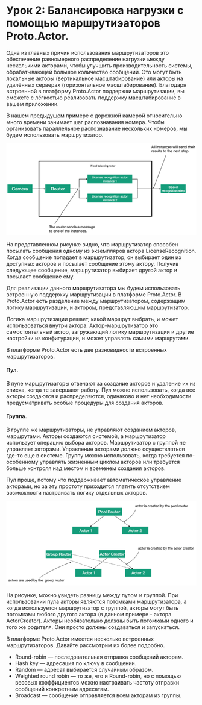 # Урок 2: Балансировка нагрузки с помощью маршрутиэаторов Proto.Actor.

Одна из главных причин использования маршрутизаторов это обеспечение равномерного распределение нагрузки между несколькими акторами, чтобы улучшить производительность системы, обрабатывающей большое количество сообщений. Это могут быть локальные акторы (вертикальное масштабирование) или акторы на удалённых серверах (горизонтальное масштабирование). Благодаря встроенной в платформу Proto.Actor поддержки маршрутизации, вы сможете с лёгкостью реализовать поддержку масштабирование в вашем приложении.

В нашем предыдущем примере с дорожной камерой относительно много времени занимает шаг распознавания номера. Чтобы организовать параллельное распознавание нескольких номеров, мы будем использовать маршрутизатор.

![](images/5_2_1.png)

На представленном рисунке видно, что маршрутизатор способен посылать сообщения одному из экземпляров актора LicenseRecognition. Когда сообщение попадает в маршрутизатор, он выбирает один из доступных акторов и посылает сообщение этому актору. Получив следующее сообщение, маршрутизатор выбирает другой актор и посылает сообщение ему.

Для реализации данного маршрутизатора мы будем использовать встроенную поддержку маршрутизации в платформе Proto.Actor. В Proto.Actor есть разделение между маршрутизатором, содержащим логику маршрутизации, и актором, представляющим маршрутизатор. 

Логика маршрутизации решает, какой маршрут выбрать, и может использоваться внутри актора. Актор-маршрутизатор это самостоятельный актор, загружающий логику маршрутизации и другие настройки из конфигурации, и может управлять самими маршрутами.

В платформе Proto.Actor есть две разновидности встроенных маршрутизаторов.

#### Пул.

В пуле маршрутизаторы отвечают за создание акторов и удаление их из списка, когда те завершают работу. Пул можно использовать, когда все акторы создаются и распределяются, одинаково и нет необходимости предусматривать особые процедуры для создания акторов.

#### Группа.

В группе же маршрутизаторы, не управляют созданием акторов, маршрутами. Акторы создаются системой, а маршрутизатор использует операцию выбора акторов. Маршрутизатор с группой не управляет акторами. Управление акторами должно осуществляться где-то еще в системе. Группу можно использовать, когда требуется по-особенному управлять жизненным циклом акторов или требуется больше контроля над местом и временем создания акторов.

Пул проще, потому что поддерживает автоматическое управление акторами, но за эту простоту приходится платить отсутствием возможности настраивать логику отдельных акторов.

![](images/5_2_2.png)

На рисунке, можно увидеть разницу между пулом и группой. При использовании пула акторы являются потомками маршрутизатора, а когда используется маршрутизатор с группой, акторы могут быть потомками любого другого актора (в данном примере - актора ActorCreator). Акторы необязательно должны быть потомками одного и того же родителя. Они просто должны создаваться и запускаться.

В платформе Proto.Actor имеется несколько встроенных маршрутизаторов. Давайте рассмотрим их более подробно.

- Round-robin — последовательная отправка сообщений акторам.
- Hash key — адресация по ключу в сообщении.
- Random — адресат выбирается случайным образом.
- Weighted round robin — то же, что и Round-robin, но с помощью весовых коэффициентов можно настраивать частоту отправки сообщений конкретным адресатам.
- Broadcast — сообщение отправляется всем акторам из группы.